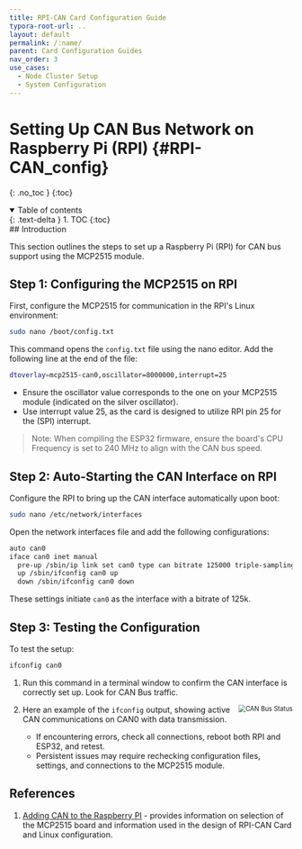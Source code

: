 ```yaml
---
title: RPI-CAN Card Configuration Guide
typora-root-url: ..
layout: default
permalink: /:name/
parent: Card Configuration Guides
nav_order: 3
use_cases:
  - Node Cluster Setup
  - System Configuration
---
```


# Setting Up CAN Bus Network on Raspberry Pi (RPI) {#RPI-CAN_config}
{: .no_toc }
{:toc}
<details open markdown="block">
  <summary>
    Table of contents
  </summary>
  {: .text-delta }
1. TOC
{:toc}
</details>
## Introduction

This section outlines the steps to set up a Raspberry Pi (RPI) for CAN bus support using the MCP2515 module.

## Step 1: Configuring the MCP2515 on RPI

First, configure the MCP2515 for communication in the RPI's Linux environment:

```bash
sudo nano /boot/config.txt
```

This command opens the `config.txt` file using the nano editor. Add the following line at the end of the file:

```bash
dtoverlay=mcp2515-can0,oscillator=8000000,interrupt=25
```

- Ensure the oscillator value corresponds to the one on your MCP2515 module (indicated on the silver oscillator).
- Use interrupt value 25, as the card is designed to utilize RPI pin 25 for the (SPI) interrupt.

> Note: When compiling the ESP32 firmware, ensure the board's CPU Frequency is set to 240 MHz to align with the CAN bus speed.

## Step 2: Auto-Starting the CAN Interface on RPI

Configure the RPI to bring up the CAN interface automatically upon boot:

```bash
sudo nano /etc/network/interfaces
```

Open the network interfaces file and add the following configurations:

```bash
auto can0
iface can0 inet manual
  pre-up /sbin/ip link set can0 type can bitrate 125000 triple-sampling on restart-ms 100
  up /sbin/ifconfig can0 up
  down /sbin/ifconfig can0 down
```

These settings initiate `can0` as the interface with a bitrate of 125k.

## Step 3: Testing the Configuration

To test the setup:

```bash
ifconfig can0
```

1. Run this command in a terminal window to confirm the CAN interface is correctly set up. Look for CAN Bus traffic.

2. <img src="/assets/images/pcbs/RPI-CAN_CarRPI-CAN_Status.png" alt="CAN Bus Status" style="zoom:80%; float:right" />Here an example of the `ifconfig` output, showing active CAN communications on CAN0 with data transmission.
   - If encountering errors, check all connections, reboot both RPI and ESP32, and retest.
   - Persistent issues may require rechecking configuration files, settings, and connections to the MCP2515 module.

## References

1. [Adding CAN to the Raspberry PI](https://www.beyondlogic.org/adding-can-controller-area-network-to-the-raspberry-pi/) - provides information on selection of the MCP2515 board and information used in the design of RPI-CAN Card and Linux configuration.
